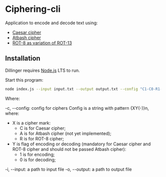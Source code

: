 # Ciphering-cli

Application to encode and decode text using:

- [Caesar cipher](https://en.wikipedia.org/wiki/Caesar_cipher)
- [Atbash cipher](https://en.wikipedia.org/wiki/Atbash)
- [ROT-8 as variation of ROT-13](https://en.wikipedia.org/wiki/ROT13)

## Installation

Dillinger requires [Node.js](https://nodejs.org/) LTS to run.

Start this program:
```sh
node index.js --input input.txt --output output.txt --config "C1-C0-R1-R0"
```

Where:

-c, --config: config for ciphers Config is a string with pattern {XY(-)}n, where:
  * X is a cipher mark:
    * C is for Caesar cipher;
    * A is for Atbash cipher (not yet implemented);
    * R is for ROT-8 cipher; 
  * Y is flag of encoding or decoding (mandatory for Caesar cipher and ROT-8 cipher and should not be passed Atbash cipher):
    * 1 is for encoding;
    * 0 is for decoding;

-i, --input: a path to input file
-o, --output: a path to output file
